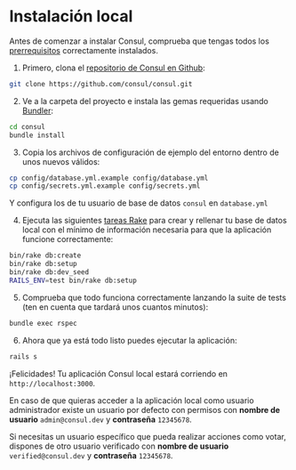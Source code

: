 # Instalación local

Antes de comenzar a instalar Consul, comprueba que tengas todos los [prerrequisitos](prerequisites) correctamente instalados.

1. Primero, clona el [repositorio de Consul en Github](https://github.com/consul/consul/):

  ```bash
  git clone https://github.com/consul/consul.git
  ```

2. Ve a la carpeta del proyecto e instala las gemas requeridas usando [Bundler](http://bundler.io/):
  
  ```bash
  cd consul
  bundle install
  ```

3. Copia los archivos de configuración de ejemplo del entorno dentro de unos nuevos válidos:

  ```bash
  cp config/database.yml.example config/database.yml
  cp config/secrets.yml.example config/secrets.yml
  ```

  Y configura los de tu usuario de base de datos `consul` en `database.yml`

4. Ejecuta las siguientes [tareas Rake](https://github.com/ruby/rake) para crear y rellenar tu base de datos local con el mínimo de información necesaria para que la aplicación funcione correctamente:

  ```bash
  bin/rake db:create
  bin/rake db:setup
  bin/rake db:dev_seed
  RAILS_ENV=test bin/rake db:setup
  ```

5. Comprueba que todo funciona correctamente lanzando la suite de tests (ten en cuenta que tardará unos cuantos minutos):

  ```bash
  bundle exec rspec
  ```

6. Ahora que ya está todo listo puedes ejecutar la aplicación:

  ```bash
  rails s
  ```

  ¡Felicidades! Tu aplicación Consul local estará corriendo en `http://localhost:3000`.

En caso de que quieras acceder a la aplicación local como usuario administrador existe un usuario por defecto con permisos con **nombre de usuario** `admin@consul.dev` y **contraseña** `12345678`.

Si necesitas un usuario específico que pueda realizar acciones como votar, dispones de otro usuario verificado con **nombre de usuario** `verified@consul.dev` y **contraseña** `12345678`.
